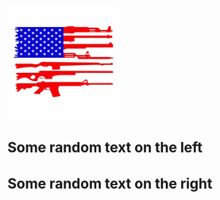 

 <img src="images.png">
  
 <div class="left" background-color: rgb(36, 0, 95) left="0" >
    <h1>Some random text on the left</h1>
</div>
<div class="right" background-color: rgb(56, 1, 44); right="0">
    <h1>Some random text on the right</h1>
</div>


